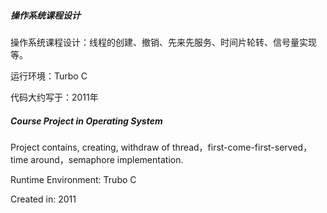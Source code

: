 

##### 操作系统课程设计

操作系统课程设计：线程的创建、撤销、先来先服务、时间片轮转、信号量实现等。

运行环境：Turbo C

代码大约写于：2011年


##### Course Project in Operating System

Project contains, creating, withdraw  of thread，first-come-first-served，time around，semaphore implementation.

Runtime Environment: Trubo C

Created in: 2011

